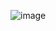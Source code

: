 ![image](https://user-images.githubusercontent.com/97444278/152985541-0424ca89-78df-4f8e-a16a-28e5a8c1893e.png)
